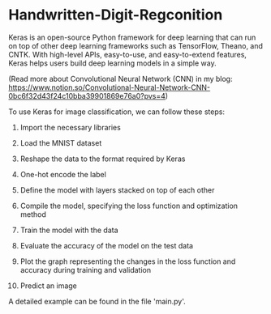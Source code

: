 # Handwritten-Digit-Regconition
Keras is an open-source Python framework for deep learning that can run on top of other deep learning frameworks such as TensorFlow, Theano, and CNTK. With high-level APIs, easy-to-use, and easy-to-extend features, Keras helps users build deep learning models in a simple way.

(Read more about Convolutional Neural Network (CNN) in my blog: https://www.notion.so/Convolutional-Neural-Network-CNN-0bc6f32d43f24c10bba39901869e76a0?pvs=4)

To use Keras for image classification, we can follow these steps:

1. Import the necessary libraries

2. Load the MNIST dataset

3. Reshape the data to the format required by Keras

4. One-hot encode the label

5. Define the model with layers stacked on top of each other

6. Compile the model, specifying the loss function and optimization method

7. Train the model with the data

8. Evaluate the accuracy of the model on the test data

9. Plot the graph representing the changes in the loss function and accuracy during training and validation

10. Predict an image

A detailed example can be found in the file 'main.py'.

